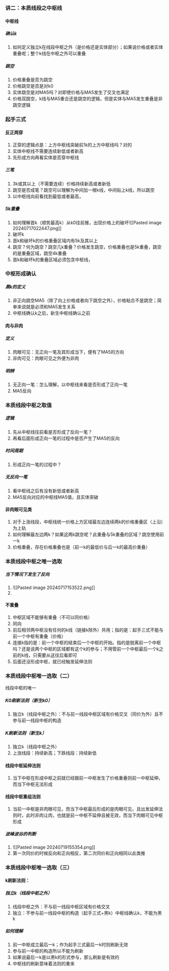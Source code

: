 ### 讲二：本质线段之中枢线
#### 中枢线
##### 确认k
1. 如何定义独立k在线段中枢之外（是价格还是实体部分）；如果说价格或者实体重叠呢；整个k线在中枢之外可以重叠
##### 跳空
1. 价格重叠是否为跳空
2. 价格跳空是否是对k0
3. 实体跳空是对MA5吗？对即使价格与MA5发生了交叉也满足
4. 价格双跳空，k线与MA5重合还是跳空的逻辑，但是实体与MA5发生重叠是非跳空逻辑
### 起手三式
#### 反正两穿
1. 正穿的逻辑点是：上方中枢线突破前1k的上方中枢线吗？对的
2. 实体中枢线不需要连续新低或者新高
3. 先形成方向再看实体是否穿中枢线
##### 三笔
1. 3k或其以上（不需要连续）价格持续新高或者新低
2. 跳空是否成笔？跳空可以理解为中间加一根k线，中间贴上k线，所以跳空
3. 以中枢线向前看找到最低或者最高，
##### 5k重叠
1. 如何理解首k（顺势最高k）从k0往前推，出现价格上的破坏![[Pasted image 20240717022447.png]]
2. 破坏k
3. 首k和破坏k的价格重叠区域内有5k及其以上
4. 跳空？何为跳空？跳空几k重叠？价格发生跳空，价格重叠也是5k重叠，跳空的是重叠区域，跳空4k重叠
5. 首k和破坏k的重叠区域必须包含中枢线，
### 中枢形成确认

##### 黑k的定义
1. 非正向跳空MA5（除了向上价格或者向下跳空之外），价格粘合不是跳空；简单来说就是必须和MA5发生关系
2. 中枢线确认k之后，新生中枢线确认之前
#### 肉与非肉
##### 定义
1. 肉眼可见：无正向一笔及其形成当下，便有了MA5的方向
2. 非肉可见：肉眼可见之外便为非肉
##### 明辨
1. 无正向一笔：怎么理解，以中枢线来看是否形成了正向一笔
2. MA5反向
### 本质线段中枢之取值
##### 逻辑
1. 先从中枢线往前看是否形成了反向一笔？
2. 再看后面形成正向一笔的过程中是否产生了MA5的反向
##### 时间周期
1. 形成正向一笔的过程中？
##### 无反向一笔
1. 看中枢线之后有没有新低或者新高
2. MA5反向对应的中枢线MA5值，且实体突破
####  非肉眼可见类
1. 对于上涨线段，中枢线统一价格上方区域最左边连续两k的价格重叠区（上沿）为上轨
2. 如何理解最左边两k？如果这两k跳空呢？此重叠与5k重叠的区域？跳空使用前一k
3. 价格重叠，存在价格重叠也是（前一k的最低价与后一k的最高价重叠）
### 本质线段中枢之唯一选取
##### 当下情况下发生了反向
1. ![[Pasted image 20240717153522.png]]
2. 
#### 不重叠
1. 中枢区域不能够有重叠（不可以同价格）
2. 同向
3. 前后相邻两中枢没有任何的k线（链接k除外）共用；指的是：起手三式不能与前一个中枢有重叠（价格）
4. 连接k指的是：前一个中枢的结束后一个中枢的开始。指的是脱离前一个中枢吗？还是说两个中枢的区域都有这个k的参与；不用管前一个中枢最后一个k之前的k线，只需要从这往后看即可
5. 后面还没形成中枢，就已经触发延伸法则
### 本质线段中枢唯一选取（二）
线段中枢的唯一
##### K0刷新法则（新生k0）
1. 独立k（线段中枢之外）：不与前一线段中枢区域有价格交叉（同价为外）且不参与前一线段中枢的构造
##### K刷新法则（新生k）
1. 独立k（线段中枢之外）
2. 上涨线段：持续新高；下跌线段：持续新低
#### 线段中枢延伸法则
1. 当下中枢在形成中枢之前就已经跟前一中枢发生了价格重叠则前一中枢延伸，而当下中枢无法形成
#### 线段中枢重组法则
1. 当前一中枢是非肉眼可见，而当下中枢最后形成的是肉眼可见，且出发延伸法则时，此时非肉让肉，也就是前一中枢不延伸且被无效，而当下肉眼可见中枢形成
##### 波峰波谷的判断
1. ![[Pasted image 20240719155354.png]]
2. 第一次同价的时候反向和正向相反，第二次同价和正向相同以此类推
### 本质线段中枢唯一选取（三）
#### k刷新法则：
##### 独立k（线段中枢之外）
1. 线段中枢之外：不与前一线段中枢区域有价格交叉
2. 独立：不参与前一线段中枢的构造（起手三式+黑k）中枢线确认k，不能为黑k
##### 如何理解
1. 前一中枢成立最后一k；作为起手三式最后一k时则刷新无效
2. 参与前一中枢的构造所以不能为刷新
3. 如果说最后一k是以黑k的形式参与，那么刷新是有效的
4. 中枢线的刷新意味着法则的重来


